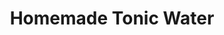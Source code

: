 ---
title: Homemade Tonic Water
description: Really tasty tonic that is much better than store bought! Works great as a gift too. I recommend that you freeze small bottles of it and then take them up to thaw in the fridge when needed. 
ingredients:
    - title:
    - steps: 
      - 3 cups water (675 ml)
      - ¼ cup chopped cinchona bark (1 ounce / 28 grams)
      - ¼ cup citric acid (2.2 ounces / 62 grams)
      - 3 limes peeled zests only (0.4 ounce / 11 grams)
      - 3 lemons peeled zests only (0.5 ounce / 14 grams)
      - 2 oranges peeled zests only (0.5 ounce / 14 grams)
      - 3 stalks lemongrass tops and bottoms trimmed and outer leaves removed then sliced into ⅛" to ¼" rounds (2.5 ounces / 71 grams)
      - 4 whole allspice berries
      - 3 whole green cardamom pods
      - 1 tablespoon lavender
      - ¼ teaspoon kosher salt
    - title: "Rich simple syrup"
    - steps:
      - 3 cups natural cane sugar (21 ounces / 600 grams)
      - 1 ½ cups water (355 ml)
instructions:
  - title:
    steps:
    - Combine all ingredients except rich simple syrup in a sterilized, one-quart lidded glass jar. Shake to combine. Refrigerate 72 hours, shaking occasionally, at least once per day.
    - "Make rich simply syrup: dissolve 3 cups sugar in 1 ½ cups water over medium heat until sugar is completely dissolved. Allow to cool. Transfer to a container and refrigerate."
    - After 72 hours, strain tonic mixture into a large glass pitcher. Strain tonic a second time, using a coffee filter or very fine cheesecloth.
    - Whisk simple syrup into tonic until thoroughly combined.
    - Pour tonic syrup through a funnel into storage bottles and store in the refrigerator.
image: tonic_water.jpg
yield: 1 cocktail
category: cocktails
source: https://pinchandswirl.com/homemade-tonic-water-for-the-ultimate-gin-and-tonic/
---